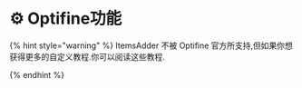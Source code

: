 # ⚙ Optifine功能

{% hint style="warning" %}
ItemsAdder 不被 Optifine 官方所支持,但如果你想获得更多的自定义教程.你可以阅读这些教程.

{% endhint %}
